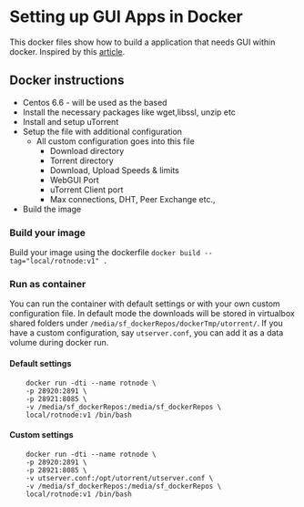 # Setting up GUI Apps in Docker

This docker files show how to build a application that needs GUI within docker. Inspired by this [article](http://fabiorehm.com/blog/2014/09/11/running-gui-apps-with-docker/).

## Docker instructions
* Centos 6.6 - will be used as the based
* Install the necessary packages like wget,libssl, unzip etc
* Install and setup uTorrent
* Setup the file with additional configuration
	* All custom configuration goes into this file
		* Download directory
		* Torrent directory
		* Download, Upload Speeds & limits
		* WebGUI Port
		* uTorrent Client port
		* Max connections, DHT, Peer Exchange etc.,
* Build the image

### Build your image

Build your image using the dockerfile `docker build --tag="local/rotnode:v1" .`


### Run as container

You can run the container with default settings or with your own custom configuration file. In default mode the downloads will be stored in virtualbox shared folders under `/media/sf_dockerRepos/dockerTmp/utorrent/`.
If you have a custom configuration, say `utserver.conf`, you can add it as a data volume during docker run.

#### Default settings 
```
	docker run -dti --name rotnode \
	-p 28920:2891 \
	-p 28921:8085 \
	-v /media/sf_dockerRepos:/media/sf_dockerRepos \
	local/rotnode:v1 /bin/bash
```

#### Custom settings
```
	docker run -dti --name rotnode \
	-p 28920:2891 \
	-p 28921:8085 \
	-v utserver.conf:/opt/utorrent/utserver.conf \
	-v /media/sf_dockerRepos:/media/sf_dockerRepos \ 
	local/rotnode:v1 /bin/bash
```


